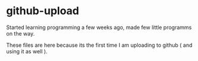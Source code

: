 # github-upload

Started learning programming a few weeks ago, made few little programms on the way.

These files are here because its the first time I am uploading to github ( and using it as well ).
